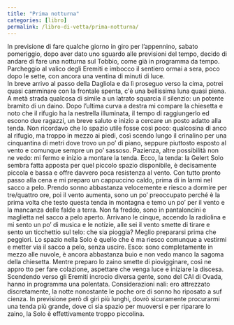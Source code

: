 ```yaml
---
title: "Prima notturna"
categories: [libro]
permalink: /libro-di-vetta/prima-notturna/
---
```


In previsione di fare qualche giorno in giro per l’appennino, sabato pomeriggio, dopo aver dato uno sguardo alle previsioni del tempo, decido di andare di fare una notturna sul Tobbio, come già in programma da tempo.
Parcheggio al valico degli Eremiti e imbocco il sentiero ormai a sera, poco dopo le sette, con ancora una ventina di minuti di luce.  
In breve arrivo al passo della Dagliola e da lì proseguo verso la cima, potrei quasi camminare con la
frontale spenta, c'è una bellissima luna quasi piena.
A metà strada qualcosa di simile a un latrato squarcia il silenzio: un potente bramito di un daino.
Dopo l’ultima curva a destra mi compare la chiesetta e noto che il rifugio ha la nestrella
illuminata, il tempo di raggiungerlo ed escono due ragazzi, un breve saluto e inizio a cercare
un posto adatto alla tenda.
Non ricordavo che lo spazio utile fosse così poco: qualcosina di anco al rifugio, ma troppo in
mezzo ai piedi, così scendo lungo il crinalino per una cinquantina di metri dove trovo un po’ di
piano, seppure piuttosto esposto al vento e comunque sempre un po’ sassoso.
Pazienza, altre possibilità non ne vedo: mi fermo e inizio a montare la tenda. Ecco, la tenda: la
Gelert Solo sembra fatta apposta per quel piccolo spazio disponibile, è decisamente piccola e
bassa e offre davvero poca resistenza al vento.
Con tutto pronto passo alla cena e mi preparo un cappuccino caldo, prima di in larmi nel
sacco a pelo. Prendo sonno abbastanza velocemente e riesco a dormire per tre/quattro ore,
poi il vento aumenta, sono un po’ preoccupato perché è la prima volta che testo questa tenda
in montagna e temo un po’ per il vento e la mancanza delle falde a terra.
Non fa freddo, sono in pantaloncini e maglietta nel sacco a pelo aperto. Arrivano le cinque,
accendo la radiolina e mi sento un po’ di musica e le notizie, alle sei il vento smette di tirare e
sento un ticchettio sul telo: che sia pioggia? Meglio prepararsi prima che peggiori.
Lo spazio nella Solo è quello che è ma riesco comunque a vestirmi e metter via il sacco a pelo,
senza uscire.
Esco: sono completamente in mezzo alle nuvole, è ancora abbastanza buio e non vedo manco
la sagoma della chiesetta.
Mentre preparo lo zaino smette di piovigginare, così ne appro tto per fare colazione,
aspettare che venga luce e iniziare la discesa.
Scendendo verso gli Eremiti incrocio diversa gente, sono del CAI di Ovada, hanno in
programma una polentata.
Considerazioni nali: ero attrezzato discretamente, la notte nonostante le poche ore di
sonno ho riposato a suf cienza. In previsione però di giri più lunghi, dovrò sicuramente
procurarmi una tenda più grande, dove ci sia spazio per muoversi e per riparare lo zaino, la
Solo è effettivamente troppo piccolina.
